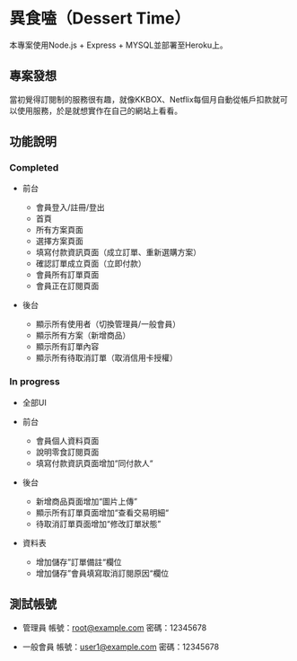 # 異食嗑（Dessert Time）
本專案使用Node.js + Express + MYSQL並部署至Heroku上。
## 專案發想
當初覺得訂閱制的服務很有趣，就像KKBOX、Netflix每個月自動從帳戶扣款就可以使用服務，於是就想實作在自己的網站上看看。
## 功能說明
### Completed
- 前台
  - 會員登入/註冊/登出
  - 首頁
  - 所有方案頁面
  - 選擇方案頁面
  - 填寫付款資訊頁面（成立訂單、重新選購方案）
  - 確認訂單成立頁面（立即付款）
  - 會員所有訂單頁面
  - 會員正在訂閱頁面

- 後台
  - 顯示所有使用者（切換管理員/一般會員）
  - 顯示所有方案（新增商品）
  - 顯示所有訂單內容
  - 顯示所有待取消訂單（取消信用卡授權）
### In progress
- 全部UI
- 前台
  - 會員個人資料頁面
  - 說明零食訂閱頁面
  - 填寫付款資訊頁面增加“同付款人“

- 後台
  - 新增商品頁面增加“圖片上傳”
  - 顯示所有訂單頁面增加“查看交易明細“
  - 待取消訂單頁面增加“修改訂單狀態”

- 資料表
  - 增加儲存”訂單備註“欄位
  - 增加儲存”會員填寫取消訂閱原因“欄位
## 測試帳號
- 管理員
  帳號：root@example.com
  密碼：12345678


- 一般會員
  帳號：user1@example.com
  密碼：12345678


